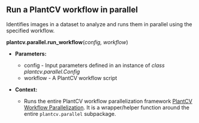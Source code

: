 ## Run a PlantCV workflow in parallel

Identifies images in a dataset to analyze and runs them in parallel using the specified workflow.

**plantcv.parallel.run_workflow**(*config, workflow*)

- **Parameters:**
    - config - Input parameters defined in an instance of *class plantcv.parallel.Config*
    - workflow - A PlantCV workflow script
    
- **Context:**
    - Runs the entire PlantCV workflow parallelization framework [PlantCV Workflow Parallelization](pipeline_parallel.md). It is a wrapper/helper function around the entire `plantcv.parallel` subpackage. 
